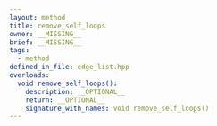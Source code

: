 ```yaml
---
layout: method
title: remove_self_loops
owner: __MISSING__
brief: __MISSING__
tags:
  - method
defined_in_file: edge_list.hpp
overloads:
  void remove_self_loops():
    description: __OPTIONAL__
    return: __OPTIONAL__
    signature_with_names: void remove_self_loops()
---
```

